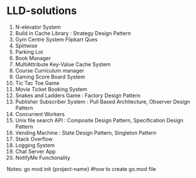 # LLD-solutions
1. N-elevator System
2. Build in Cache Library : Strategy Design Pattern
3. Gym Centre System Flipkart Ques
4. Splitwise
5. Parking Lot
6. Book Manager
7. MultiAttribute Key-Value Cache System
8. Course Curriculum manager
9. Gaming Score Board System
10. Tic Tac Toe Game
11. Movie Ticket Booking System
12. Snakes and Ladders Game : Factory Design Pattern
13. Publisher Subscriber System : Pull Based Architecture, Observer Design Pattern
14. Concurrent Workers
15. Unix file search API : Composite Design Pattern, Specification Design Pattern
16. Vending Machine : State Design Pattern, Singleton Pattern
17. Stack Overflow
18. Logging System
19. Chat Server App
20. NotifyMe Functionality

Notes:
go mod init {project-name} #how to create go.mod file

